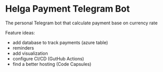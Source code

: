 # Helga Payment Telegram Bot

The personal Telegram bot that calculate payment base on currency rate

Feature ideas:
- add database to track payments (azure table)
- reminders
- add visualization
- configure CI/CD (GutHub Actions)
- find a better hosting (Code Capsules)